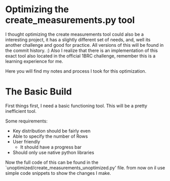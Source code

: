 # Optimizing the create_measurements.py tool  
I thought optimizing the create measurements tool could also be a interesting project, it has a slightly different set of needs, and, well its another challenge and good for practice. All versions of this will be found in the commit history. :) Also I realize that there is an implementation of this exact tool also located in the official 1BRC challenge, remember this is a learning experience for me.

Here you will find my notes and process I took for this optimization.

# The Basic Build
First things first, I need a basic functioning tool. This will be a pretty inefficient tool. 

Some requirements:
 - Key distribution should be fairly even
 - Able to specify the number of Rows
 - User friendly
   - It should have a progress bar
 - Should only use native python libraries


Now the full code of this can be found in the `unoptimized/create_measurements_unoptimized.py' file. from now on il use simple code snippets to show the changes I make.